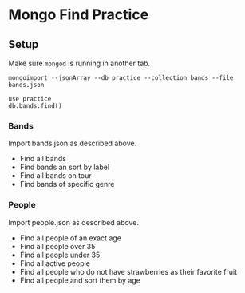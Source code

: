 # Mongo Find Practice

## Setup
Make sure `mongod` is running in another tab.

```
mongoimport --jsonArray --db practice --collection bands --file bands.json

```

```
use practice
db.bands.find()
```

### Bands
Import bands.json as described above.

* Find all bands
* Find bands an sort by label 
* Find all bands on tour
* Find bands of specific genre

### People
Import people.json as described above.

* Find all people of an exact age
* Find all people over 35
* Find all people under 35
* Find all active people
* Find all people who do not have strawberries as their favorite fruit
* Find all people and sort them by age